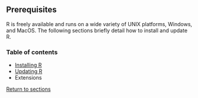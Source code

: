 ## Prerequisites

R is freely available and runs on a wide variety of UNIX platforms, Windows, and MacOS. The following sections briefly detail how to install and update R.

### Table of contents

* [Installing R](C01_P001_R_installation.md)
* [Updating R](C01_P002_Updating_R.md)
* Extensions


[Return to sections](C00_P002_Chapters.md)
